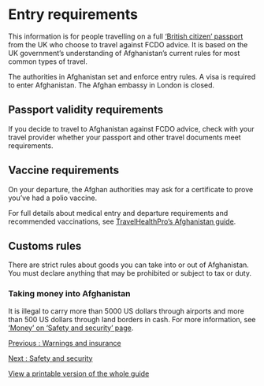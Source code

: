 # Entry requirements

This information is for people travelling on a full [‘British citizen’ passport](https://www.gov.uk/types-of-british-nationality) from the UK who choose to travel against FCDO advice. It is based on the UK government’s understanding of Afghanistan’s current rules for most common types of travel.

The authorities in Afghanistan set and enforce entry rules. A visa is required to enter Afghanistan. The Afghan embassy in London is closed.

## Passport validity requirements

If you decide to travel to Afghanistan against FCDO advice, check with your travel provider whether your passport and other travel documents meet requirements.

## Vaccine requirements

On your departure, the Afghan authorities may ask for a certificate to prove you’ve had a polio vaccine.

For full details about medical entry and departure requirements and recommended vaccinations, see [TravelHealthPro’s Afghanistan guide](https://travelhealthpro.org.uk/country/1/afghanistan#Vaccine_Recommendations).

## Customs rules

There are strict rules about goods you can take into or out of Afghanistan. You must declare anything that may be prohibited or subject to tax or duty.

### Taking money into Afghanistan

It is illegal to carry more than 5000 US dollars through airports and more than 500 US dollars through land borders in cash. For more information, see [‘Money’ on ‘Safety and security’ page](https://www.gov.uk/foreign-travel-advice/afghanistan/safety-and-security#money).

[Previous
:
Warnings and insurance](/foreign-travel-advice/afghanistan)

[Next
:
Safety and security](/foreign-travel-advice/afghanistan/safety-and-security)

[View a printable version of the whole guide](/foreign-travel-advice/afghanistan/print)